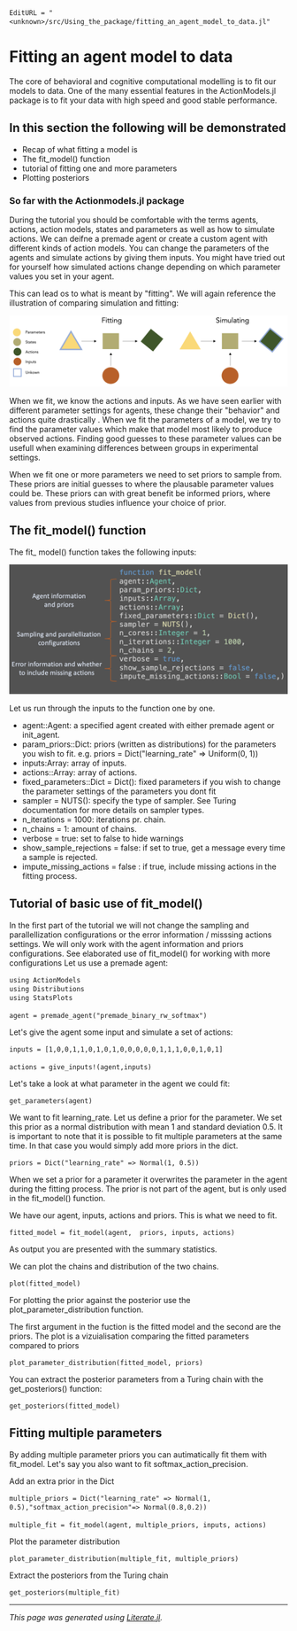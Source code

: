 ```@meta
EditURL = "<unknown>/src/Using_the_package/fitting_an_agent_model_to_data.jl"
```

# Fitting an agent model to data

The core of behavioral and cognitive computational modelling is to fit our models to data. One of the many essential features in the ActionModels.jl package is to fit your data with high speed and good stable performance.

## In this section the following will be demonstrated

  - Recap of what fitting a model is
  - The fit_model() function
  - tutorial of fitting one and more parameters
  - Plotting posteriors

### So far with the Actionmodels.jl package

During the tutorial you should be comfortable with the terms agents, actions, action models, states and parameters as well as how to simulate actions.
We can deifne a premade agent or create a custom agent with different kinds of action models. You can change the parameters of the agents and simulate actions by giving them inputs. You might have tried out for yourself how simulated actions change depending on which parameter values you set in your agent.

This can lead os to what is meant by "fitting". We will again reference the illustration of comparing simulation and fitting:

![Image1](./images/fitting_vs_simulation.png)

When we fit, we know the actions and inputs. As we have seen earlier with different parameter settings for agents, these change their "behavior" and actions quite drastically . When we fit the parameters of a model, we try to find the parameter values which make that model most likely to produce observed actions.
Finding good guesses to these parameter values can be usefull when examining differences between groups in experimental settings.

When we fit one or more parameters we need to set priors to sample from. These priors are initial guesses to where the plausable parameter values could be. These priors can with great benefit be informed priors, where values from previous studies influence your choice of prior.

## The fit_model() function

The fit_ model() function takes the following inputs:

![Image1](./images/fit_model_image.png)

Let us run through the inputs to the function one by one.

- agent::Agent: a specified agent created with either premade agent or init\_agent.
- param_priors::Dict: priors (written as distributions) for the parameters you wish to fit. e.g. priors = Dict("learning\_rate" => Uniform(0, 1))
- inputs:Array: array of inputs.
- actions::Array: array of actions.
- fixed_parameters::Dict = Dict(): fixed parameters if you wish to change the parameter settings of the parameters you dont fit
- sampler = NUTS(): specify the type of sampler. See Turing documentation for more details on sampler types.
- n_iterations = 1000: iterations pr. chain.
- n_chains = 1: amount of chains.
- verbose = true: set to false to hide warnings
- show\_sample\_rejections = false: if set to true, get a message every time a sample is rejected.
- impute\_missing\_actions = false : if true, include missing actions in the fitting process.

## Tutorial of basic use of fit_model()

In the first part of the tutorial we will not change the sampling and parallellization configurations or the error information / misssing actions settings. We will only work with the agent information and priors configurations. See elaborated use of fit_model() for working with more configurations
Let us use a premade agent:

````@example fitting_an_agent_model_to_data
using ActionModels
using Distributions
using StatsPlots

agent = premade_agent("premade_binary_rw_softmax")
````

Let's give the agent some input and simulate a set of actions:

````@example fitting_an_agent_model_to_data
inputs = [1,0,0,1,1,0,1,0,1,0,0,0,0,0,1,1,1,0,0,1,0,1]

actions = give_inputs!(agent,inputs)
````

Let's take a look at what parameter in the agent we could fit:

````@example fitting_an_agent_model_to_data
get_parameters(agent)
````

We want to fit learning_rate. Let us define a prior for the parameter. We set this prior as a normal distribution with mean 1 and standard deviation 0.5. It is important to note that it is possible to fit multiple parameters at the same time. In that case you would simply add more priors in the dict.

````@example fitting_an_agent_model_to_data
priors = Dict("learning_rate" => Normal(1, 0.5))
````

When we set a prior for a parameter it overwrites the parameter in the agent during the fitting process. The prior is not part of the agent, but is only used in the fit_model() function.

We have our agent, inputs, actions and priors. This is what we need to fit.

````@example fitting_an_agent_model_to_data
fitted_model = fit_model(agent,  priors, inputs, actions)
````

As output you are presented with the summary statistics.

We can plot the chains and distribution of the two chains.

````@example fitting_an_agent_model_to_data
plot(fitted_model)
````

For plotting the prior against the posterior use the plot\_parameter\_distribution function.

The first argument in the fuction is the fitted model and the second are the priors. The plot is a vizuialisation comparing the fitted parameters compared to priors

````@example fitting_an_agent_model_to_data
plot_parameter_distribution(fitted_model, priors)
````

You can extract the posterior parameters from a Turing chain with the get_posteriors() function:

````@example fitting_an_agent_model_to_data
get_posteriors(fitted_model)
````

## Fitting multiple parameters

By adding multiple parameter priors you can autimatically fit them with fit\_model. Let's say you also want to fit softmax\_action\_precision.

Add an extra prior in the Dict

````@example fitting_an_agent_model_to_data
multiple_priors = Dict("learning_rate" => Normal(1, 0.5),"softmax_action_precision"=> Normal(0.8,0.2))

multiple_fit = fit_model(agent, multiple_priors, inputs, actions)
````

Plot the parameter distribution

````@example fitting_an_agent_model_to_data
plot_parameter_distribution(multiple_fit, multiple_priors)
````

Extract the posteriors from the Turing chain

````@example fitting_an_agent_model_to_data
get_posteriors(multiple_fit)
````

---

*This page was generated using [Literate.jl](https://github.com/fredrikekre/Literate.jl).*

